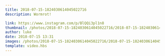 ```yaml
---
title: 2018-07-15-1824030614045022716
description: Wormrot!

link: https://www.instagram.com/p/BlQQi3pl1n8
thumbnail: /photos/2018-07-15-1824030614045022716/2018-07-15-1824030614045022716.jpg
author: luke
date: 2018-07-15 13:31
images: /photos/2018-07-15-1824030614045022716/2018-07-15-1824030614045022716.jpg
template: video.hbs
---
```

